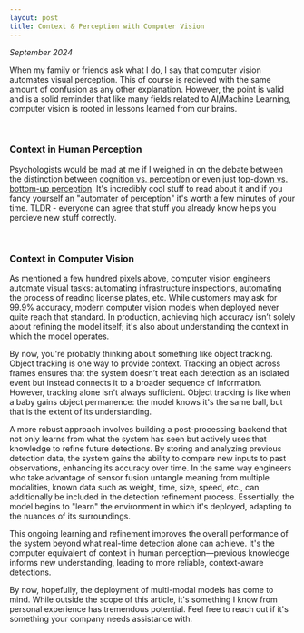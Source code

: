 ```yaml
---
layout: post
title: Context & Perception with Computer Vision
---
```


*September 2024*

When my family or friends ask what I do, I say that computer vision automates visual perception. This of course is recieved with the same amount of confusion as any other explanation. However, the point is valid and is a solid reminder that like many fields related to AI/Machine Learning, computer vision is rooted in lessons learned from our brains. 

<p>&nbsp;</p>

### Context in Human Perception
Psychologists would be mad at me if I weighed in on the debate between the distinction between [cognition vs. perception](https://www.psychologicalscience.org/observer/cognition-and-perception-is-there-really-a-distinction) or even just [top-down vs. bottom-up perception](https://jackwestin.com/resources/mcat-content/perception/bottom-up-and-top-down-processing#:~:text=%E2%80%A2-,Perception%20refers%20to%20the%20way%20sensory%20information%20is%20organized%2C%20interpreted,(top%2Ddown%20processing).). It's incredibly cool stuff to read about it and if you fancy yourself an "automater of perception" it's worth a few minutes of your time. TLDR - everyone can agree that stuff you already know helps you percieve new stuff correctly.

<p>&nbsp;</p>

### Context in Computer Vision
As mentioned a few hundred pixels above, computer vision engineers automate visual tasks: automating infrastructure inspections, automating the process of reading license plates, etc. While customers may ask for 99.9% accuracy, modern computer vision models when deployed never quite reach that standard. In production, achieving high accuracy isn’t solely about refining the model itself; it's also about understanding the context in which the model operates.

By now, you're probably thinking about something like object tracking. Object tracking is one way to provide context. Tracking an object across frames ensures that the system doesn’t treat each detection as an isolated event but instead connects it to a broader sequence of information. However, tracking alone isn't always sufficient. Object tracking is like when a baby gains object permanence: the model knows it's the same ball, but that is the extent of its understanding.

A more robust approach involves building a post-processing backend that not only learns from what the system has seen but actively uses that knowledge to refine future detections. By storing and analyzing previous detection data, the system gains the ability to compare new inputs to past observations, enhancing its accuracy over time. In the same way engineers who take advantage of sensor fusion untangle meaning from multiple modalities, known data such as weight, time, size, speed, etc., can additionally be included in the detection refinement process. Essentially, the model begins to "learn" the environment in which it's deployed, adapting to the nuances of its surroundings.

This ongoing learning and refinement improves the overall performance of the system beyond what real-time detection alone can achieve. It's the computer equivalent of context in human perception—previous knowledge informs new understanding, leading to more reliable, context-aware detections.

By now, hopefully, the deployment of multi-modal models has come to mind. While outside the scope of this article, it's something I know from personal experience has tremendous potential. Feel free to reach out if it's something your company needs assistance with.